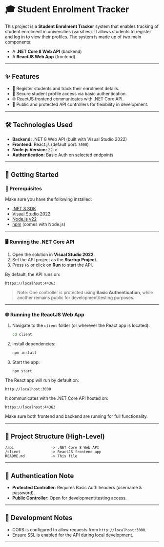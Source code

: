 
# 🎓 Student Enrolment Tracker

This project is a **Student Enrolment Tracker** system that enables tracking of student enrolment in universities (varsities). It allows students to register and log in to view their profiles. The system is made up of two main components:

* A **.NET Core 8 Web API** (backend)
* A **ReactJS Web App** (frontend)

---

## ✨ Features

* 📝 Register students and track their enrolment details.
* 🔐 Secure student profile access via basic authentication.
* 🌐 ReactJS frontend communicates with .NET Core API.
* 👤 Public and protected API controllers for flexibility in development.

---

## 🛠 Technologies Used

* **Backend:** .NET 8 Web API (built with Visual Studio 2022)
* **Frontend:** React.js (default port: `3000`)
* **Node.js Version:** `22.x`
* **Authentication:** Basic Auth on selected endpoints

---

## 🚀 Getting Started

### 🔧 Prerequisites

Make sure you have the following installed:

* [.NET 8 SDK](https://dotnet.microsoft.com/en-us/download/dotnet/8.0)
* [Visual Studio 2022](https://visualstudio.microsoft.com/vs/)
* [Node.js v22](https://nodejs.org/en)
* [npm](https://www.npmjs.com/) (comes with Node.js)

---

### 🖥️ Running the .NET Core API

1. Open the solution in **Visual Studio 2022**.
2. Set the API project as the **Startup Project**.
3. Press `F5` or click on **Run** to start the API.

By default, the API runs on:

```
https://localhost:44363
```

> Note: One controller is protected using **Basic Authentication**, while another remains public for development/testing purposes.

---

### 🌐 Running the ReactJS Web App

1. Navigate to the `client` folder (or wherever the React app is located):

   ```bash
   cd client
   ```
2. Install dependencies:

   ```bash
   npm install
   ```
3. Start the app:

   ```bash
   npm start
   ```

The React app will run by default on:

```
http://localhost:3000
```

It communicates with the .NET Core API hosted on:

```
https://localhost:44363
```

Make sure both frontend and backend are running for full functionality.

---

## 📂 Project Structure (High-Level)

```
/api                 -> .NET Core 8 Web API
/client              -> ReactJS frontend app
README.md            -> This file
```

---

## 🔐 Authentication Note

* **Protected Controller**: Requires Basic Auth headers (username & password).
* **Public Controller**: Open for development/testing access.

---

## 🧪 Development Notes

* CORS is configured to allow requests from `http://localhost:3000`.
* Ensure SSL is enabled for the API during local development.

---

